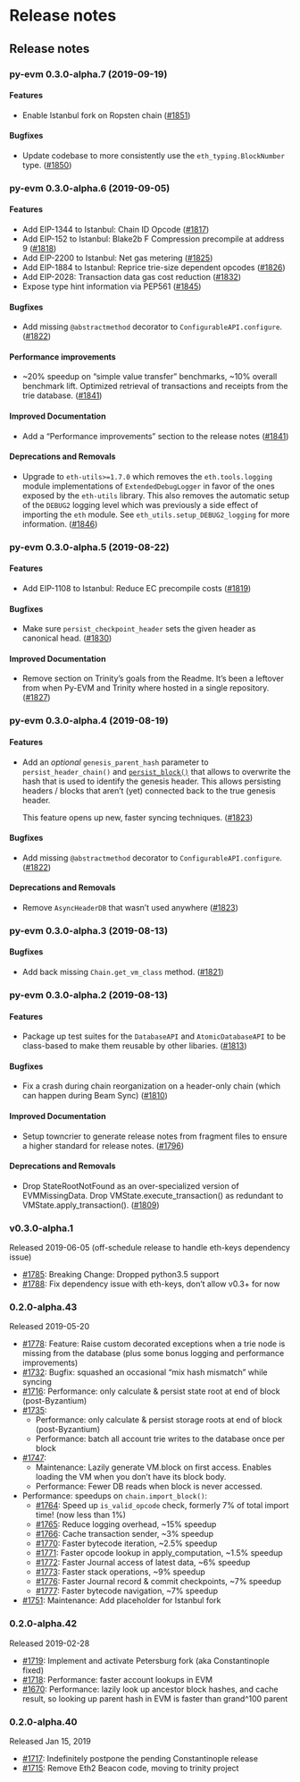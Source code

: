 # Release notes



## Release notes

### py-evm 0.3.0-alpha.7 \(2019-09-19\)

#### Features

* Enable Istanbul fork on Ropsten chain \([\#1851](https://github.com/ethereum/py-evm/issues/1851)\)

#### Bugfixes

* Update codebase to more consistently use the `eth_typing.BlockNumber` type. \([\#1850](https://github.com/ethereum/py-evm/issues/1850)\)

### py-evm 0.3.0-alpha.6 \(2019-09-05\)

#### Features

* Add EIP-1344 to Istanbul: Chain ID Opcode \([\#1817](https://github.com/ethereum/py-evm/issues/1817)\)
* Add EIP-152 to Istanbul: Blake2b F Compression precompile at address 9 \([\#1818](https://github.com/ethereum/py-evm/issues/1818)\)
* Add EIP-2200 to Istanbul: Net gas metering \([\#1825](https://github.com/ethereum/py-evm/issues/1825)\)
* Add EIP-1884 to Istanbul: Reprice trie-size dependent opcodes \([\#1826](https://github.com/ethereum/py-evm/issues/1826)\)
* Add EIP-2028: Transaction data gas cost reduction \([\#1832](https://github.com/ethereum/py-evm/issues/1832)\)
* Expose type hint information via PEP561 \([\#1845](https://github.com/ethereum/py-evm/issues/1845)\)

#### Bugfixes

* Add missing `@abstractmethod` decorator to `ConfigurableAPI.configure`. \([\#1822](https://github.com/ethereum/py-evm/issues/1822)\)

#### Performance improvements

* ~20% speedup on “simple value transfer” benchmarks, ~10% overall benchmark lift. Optimized retrieval of transactions and receipts from the trie database. \([\#1841](https://github.com/ethereum/py-evm/issues/1841)\)

#### Improved Documentation

* Add a “Performance improvements” section to the release notes \([\#1841](https://github.com/ethereum/py-evm/issues/1841)\)

#### Deprecations and Removals

* Upgrade to `eth-utils>=1.7.0` which removes the `eth.tools.logging` module implementations of `ExtendedDebugLogger` in favor of the ones exposed by the `eth-utils` library. This also removes the automatic setup of the `DEBUG2` logging level which was previously a side effect of importing the `eth` module. See `eth_utils.setup_DEBUG2_logging` for more information. \([\#1846](https://github.com/ethereum/py-evm/issues/1846)\)

### py-evm 0.3.0-alpha.5 \(2019-08-22\)

#### Features

* Add EIP-1108 to Istanbul: Reduce EC precompile costs \([\#1819](https://github.com/ethereum/py-evm/issues/1819)\)

#### Bugfixes

* Make sure `persist_checkpoint_header` sets the given header as canonical head. \([\#1830](https://github.com/ethereum/py-evm/issues/1830)\)

#### Improved Documentation

* Remove section on Trinity’s goals from the Readme. It’s been a leftover from when Py-EVM and Trinity where hosted in a single repository. \([\#1827](https://github.com/ethereum/py-evm/issues/1827)\)

### py-evm 0.3.0-alpha.4 \(2019-08-19\)

#### Features

* Add an _optional_ `genesis_parent_hash` parameter to `persist_header_chain()` and [`persist_block()`](https://py-evm.readthedocs.io/en/latest/api/db/api.db.chain.html#eth.db.chain.ChainDB.persist_block) that allows to overwrite the hash that is used to identify the genesis header. This allows persisting headers / blocks that aren’t \(yet\) connected back to the true genesis header.

  This feature opens up new, faster syncing techniques. \([\#1823](https://github.com/ethereum/py-evm/issues/1823)\)

#### Bugfixes

* Add missing `@abstractmethod` decorator to `ConfigurableAPI.configure`. \([\#1822](https://github.com/ethereum/py-evm/issues/1822)\)

#### Deprecations and Removals

* Remove `AsyncHeaderDB` that wasn’t used anywhere \([\#1823](https://github.com/ethereum/py-evm/issues/1823)\)

### py-evm 0.3.0-alpha.3 \(2019-08-13\)

#### Bugfixes

* Add back missing `Chain.get_vm_class` method. \([\#1821](https://github.com/ethereum/py-evm/issues/1821)\)

### py-evm 0.3.0-alpha.2 \(2019-08-13\)

#### Features

* Package up test suites for the `DatabaseAPI` and `AtomicDatabaseAPI` to be class-based to make them reusable by other libaries. \([\#1813](https://github.com/ethereum/py-evm/issues/1813)\)

#### Bugfixes

* Fix a crash during chain reorganization on a header-only chain \(which can happen during Beam Sync\) \([\#1810](https://github.com/ethereum/py-evm/issues/1810)\)

#### Improved Documentation

* Setup towncrier to generate release notes from fragment files to ensure a higher standard for release notes. \([\#1796](https://github.com/ethereum/py-evm/issues/1796)\)

#### Deprecations and Removals

* Drop StateRootNotFound as an over-specialized version of EVMMissingData. Drop VMState.execute\_transaction\(\) as redundant to VMState.apply\_transaction\(\). \([\#1809](https://github.com/ethereum/py-evm/issues/1809)\)

### v0.3.0-alpha.1

Released 2019-06-05 \(off-schedule release to handle eth-keys dependency issue\)

* [\#1785](https://github.com/ethereum/py-evm/pull/1785): Breaking Change: Dropped python3.5 support
* [\#1788](https://github.com/ethereum/py-evm/pull/1788): Fix dependency issue with eth-keys, don’t allow v0.3+ for now

### 0.2.0-alpha.43

Released 2019-05-20

* [\#1778](https://github.com/ethereum/py-evm/pull/1778): Feature: Raise custom decorated exceptions when a trie node is missing from the database \(plus some bonus logging and performance improvements\)
* [\#1732](https://github.com/ethereum/py-evm/pull/1732): Bugfix: squashed an occasional “mix hash mismatch” while syncing
* [\#1716](https://github.com/ethereum/py-evm/pull/1716): Performance: only calculate & persist state root at end of block \(post-Byzantium\)
* [\#1735](https://github.com/ethereum/py-evm/pull/1735):
  * Performance: only calculate & persist storage roots at end of block \(post-Byzantium\)
  * Performance: batch all account trie writes to the database once per block
* [\#1747](https://github.com/ethereum/py-evm/pull/1747):
  * Maintenance: Lazily generate VM.block on first access. Enables loading the VM when you don’t have its block body.
  * Performance: Fewer DB reads when block is never accessed.
* Performance: speedups on `chain.import_block()`:
  * [\#1764](https://github.com/ethereum/py-evm/pull/1764): Speed up `is_valid_opcode` check, formerly 7% of total import time! \(now less than 1%\)
  * [\#1765](https://github.com/ethereum/py-evm/pull/1765): Reduce logging overhead, ~15% speedup
  * [\#1766](https://github.com/ethereum/py-evm/pull/1766): Cache transaction sender, ~3% speedup
  * [\#1770](https://github.com/ethereum/py-evm/pull/1770): Faster bytecode iteration, ~2.5% speedup
  * [\#1771](https://github.com/ethereum/py-evm/pull/1771): Faster opcode lookup in apply\_computation, ~1.5% speedup
  * [\#1772](https://github.com/ethereum/py-evm/pull/1772): Faster Journal access of latest data, ~6% speedup
  * [\#1773](https://github.com/ethereum/py-evm/pull/1773): Faster stack operations, ~9% speedup
  * [\#1776](https://github.com/ethereum/py-evm/pull/1776): Faster Journal record & commit checkpoints, ~7% speedup
  * [\#1777](https://github.com/ethereum/py-evm/pull/1777): Faster bytecode navigation, ~7% speedup
* [\#1751](https://github.com/ethereum/py-evm/pull/1751): Maintenance: Add placeholder for Istanbul fork

### 0.2.0-alpha.42

Released 2019-02-28

* [\#1719](https://github.com/ethereum/py-evm/pull/1719): Implement and activate Petersburg fork \(aka Constantinople fixed\)
* [\#1718](https://github.com/ethereum/py-evm/pull/1718): Performance: faster account lookups in EVM
* [\#1670](https://github.com/ethereum/py-evm/pull/1670): Performance: lazily look up ancestor block hashes, and cache result, so looking up parent hash in EVM is faster than grand^100 parent

### 0.2.0-alpha.40

Released Jan 15, 2019

* [\#1717](https://github.com/ethereum/py-evm/pull/1717): Indefinitely postpone the pending Constantinople release
* [\#1715](https://github.com/ethereum/py-evm/pull/1715): Remove Eth2 Beacon code, moving to trinity project


